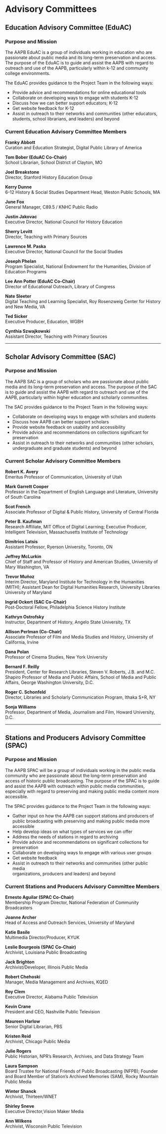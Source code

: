 # Advisory Committees

## Education Advisory Committee (EduAC)

### Purpose and Mission
The AAPB EduAC is a group of individuals working in education who are passionate
about public media and its long-term preservation and access. The purpose of the EduAC
is to guide and assist the AAPB with regard to outreach and use of the AAPB,
particularly within k-12 and community college environments.

The EduAC provides guidance to the Project Team in the following ways:
- Provide advice and recommendations for online educational tools <br/>
- Collaborate on developing ways to engage with students K-12 <br/>
- Discuss how we can better support educators; K-12 <br/>
- Get website feedback for K-12 <br/>
- Assist in outreach to their networks and communities (other educators, students, school librarians, and leaders) and beyond <br/>

### Current Education Advisory Committee Members 

**Franky Abbott**
<br>Curation and Education Strategist, Digital Public Library of America

**Tom Bober (EduAC Co-Chair)**
<br>School Librarian, School District of Clayton, MO

**Joel Breakstone**
<br>Director, Stanford History Education Group

**Kerry Dunne**
<br>6-12 History & Social Studies Department Head, Weston Public Schools, MA

**June Fox**
<br>General Manager, C89.5 / KNHC Public Radio

**Justin Jakovac**
<br>Executive Director, National Council for History Education

**Sherry Levitt**
<br>Director, Teaching with Primary Sources 

**Lawrence M. Paska**
<br>Executive Director, National Council for the Social Studies

**Joseph Phelan**
<br>Program Specialist, National Endowment for the Humanities, Division of Education Programs

**Lee Ann Potter (EduAC Co-Chair)**
<br>Director of Educational Outreach, Library of Congress

**Nate Sleeter**
<br>Digital Teaching and Learning Specialist, Roy Rosenzweig Center for History and New Media, VA

**Ted Sicker**
<br>Executive Producer, Education, WGBH

**Cynthia Szwajkowski**
<br>Assistant Director, Teaching with Primary Sources

---

## Scholar Advisory Committee (SAC)

### Purpose and Mission
The AAPB SAC is a group of scholars who are passionate about public media and its
long-term preservation and access. The purpose of the SAC is to guide and assist the
AAPB with regard to outreach and use of the AAPB, particularly within higher education
and scholarly communities.

The SAC provides guidance to the Project Team in the following ways:
- Collaborate on developing ways to engage with scholars and students <br/>
- Discuss how AAPB can better support scholars <br/>
- Provide website feedback on usability and accessibility <br/>
- Provide advice and recommendations on collections significant for preservation <br/>
- Assist in outreach to their networks and communities (other scholars, undergraduate and graduate students) and beyond <br/>

### Current Scholar Advisory Committee Members 

**Robert K. Avery**
<br>Emeritus Professor of Communication, University of Utah

**Mark Garrett Cooper**
<br>Professor in the Department of English Language and Literature, University of South Carolina

**Scot French**
<br>Associate Professor of Digital & Public History, University of Central Florida

**Peter B. Kaufman**
<br>Research Affiliate, MIT Office of Digital Learning; Executive Producer, Intelligent Television, Massachusetts Institute of Technology

**Dimitrios Latsis**
<br>Assistant Professor, Ryerson University, Toronto, ON

**Jeffrey McLurkin**
<br>Chief of Staff and Professor of History and American Studies, University of Mary Washington, VA

**Trevor Muñoz**
<br>Interim Director, Maryland Institute for Technology in the Humanities (MITH); Assistant Dean for Digital Humanities Research, University Libraries University of Maryland

**Ingrid Ockert (SAC Co-Chair)**
<br>Post-Doctoral Fellow, Philadelphia Science History Institute

**Kathryn Ostrofsky**
<br>Instructor, Department of History, Angelo State University, TX

**Allison Perlman (Co-Chair)**
<br>Associate Professor of Film and Media Studies and History, University of California, Irvine 

**Dana Polan**
<br>Professor of Cinema Studies, New York University

**Bernard F. Reilly**
<br>President, Center for Research Libraries, Steven V. Roberts, J.B. and M.C. Shapiro Professor of Media and Public Affairs, School of Media and Public Affairs, George Washington University, D.C.

**Roger C. Schonfeld**
<br>Director, Libraries and Scholarly Communication Program, Ithaka S+R, NY

**Sonja Williams**
<br>Professor, Department of Media, Journalism and Film, Howard University, D.C.

---

## Stations and Producers Advisory Committee (SPAC)

### Purpose and Mission
The AAPB SPAC will be a group of individuals working in the public media
community who are passionate about the long-term preservation and access of historic
public broadcasting. The purpose of the SPAC is to guide and assist the AAPB with
outreach within public media communities, especially with regard to preserving and
making public media content more accessible.

The SPAC provides guidance to the Project Team in the following ways:
- Gather input on how the AAPB can support stations and producers of public broadcasting with preserving and making public media more accessible <br/>
- Help develop ideas on what types of services we can offer <br/>
- Address the needs of stations in regard to archiving <br/>
- Provide advice and recommendations on significant collections for preservation <br/>
- Collaborate on developing ways to engage with various user groups <br/>
- Get website feedback <br/>
- Assist in outreach to their networks and communities (other public media <br/>
organizations, producers and leaders) and beyond <br/>

### Current Stations and Producers Advisory Committee Members

**Ernesto Aguilar (SPAC Co-Chair)**
<br>Membership Program Director, National Federation of Community Broadcasters

**Joanne Archer**
<br>Head of Access and Outreach Services, University of Maryland

**Katie Basile**
<br>Multimedia Director/Producer, KYUK

**Leslie Bourgeois (SPAC Co-Chair)**
<br>Archivist, Louisiana Public Broadcasting

**Jack Brighton**
<br>Archivist/Developer, Illinois Public Media

**Robert Chehoski**
<br>Manager, Media Management and Archives, KQED

**Roy Clem**
<br>Executive Director, Alabama Public Television

**Kevin Crane**
<br>President and CEO, Nashville Public Television

**Maureen Harlow**
<br>Senior Digital Librarian, PBS

**Kristen Reid**
<br>Archivist, Chicago Public Media

**Julie Rogers** 
<br>Public Historian, NPR’s Research, Archives, and Data Strategy Team

**Laura Sampson**
<br>Board Trustee for National Friends of Public Broadcasting (NFPB); Founder and Board Member of Station’s Archived Memories (SAM), Rocky Mountain Public Media

**Winter Shanck**
<br>Archivist, Thirteen/WNET 

**Shirley Sneve**
<br>Executive Director,Vision Maker Media

**Ann Wilkens**
<br>Archivist, Wisconsin Public Television
